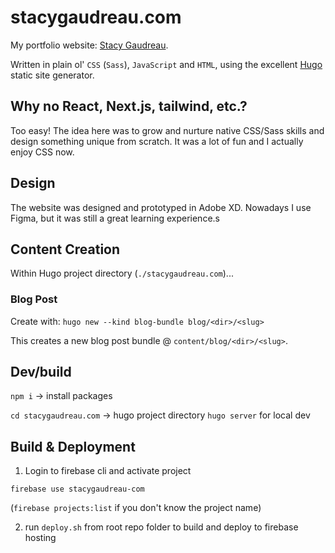 # stacygaudreau.com

My portfolio website: [Stacy Gaudreau](https://stacygaudreau.com).

Written in plain ol' `CSS` (`Sass`), `JavaScript` and `HTML`, using the excellent [Hugo](https://gohugo.io/) static site generator.

## Why no React, Next.js, tailwind, etc.?

Too easy! The idea here was to grow and nurture native CSS/Sass skills and design something unique from scratch. It was a lot of fun and I actually enjoy CSS now.

## Design

The website was designed and prototyped in Adobe XD. Nowadays I use Figma, but it was still a great learning experience.s

## Content Creation

Within Hugo project directory (`./stacygaudreau.com`)...

### Blog Post

Create with: `hugo new --kind blog-bundle blog/<dir>/<slug>`

This creates a new blog post bundle @ `content/blog/<dir>/<slug>`.

## Dev/build

`npm i` -> install packages

`cd stacygaudreau.com` -> hugo project directory
`hugo server` for local dev

## Build & Deployment

1. Login to firebase cli and activate project

`firebase use stacygaudreau-com`

(`firebase projects:list` if you don't know the project name)

2. run `deploy.sh` from root repo folder to build and deploy to firebase hosting
